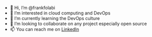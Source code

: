- 👋 Hi, I’m @frankfolabi
- 👀 I’m interested in cloud computing and DevOps
- 🌱 I’m currently learning the DevOps culture
- 💞️ I’m looking to collaborate on any project especially open source
- 📫 You can reach me on [LinkedIn](https://linkedin.com/in/frankfolabi)

<!---
frankfolabi/frankfolabi is a ✨ special ✨ repository because its `README.md` (this file) appears on your GitHub profile.
You can click the Preview link to take a look at your changes.
--->
